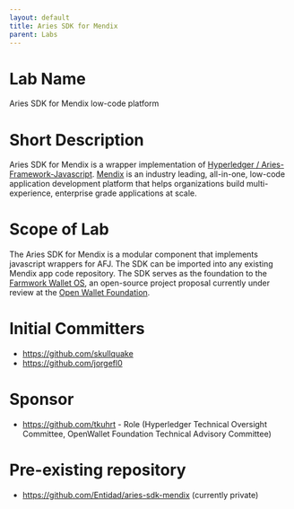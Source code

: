 ```yaml
---
layout: default
title: Aries SDK for Mendix
parent: Labs
---
```

# Lab Name
Aries SDK for Mendix low-code platform

# Short Description
Aries SDK for Mendix is a wrapper implementation of [Hyperledger / Aries-Framework-Javascript](https://github.com/hyperledger/aries-framework-javascript). [Mendix](https://www.mendix.com/) is an industry leading, all-in-one, low-code application development platform that helps organizations build multi-experience, enterprise grade applications at scale.

# Scope of Lab
The Aries SDK for Mendix is a modular component that implements javascript wrappers for AFJ.  The SDK can be imported into any existing Mendix app code repository. The SDK serves as the foundation to the [Farmwork Wallet OS](https://github.com/openwallet-foundation/project-proposals/pull/10/files?short_path=d256e5c#diff-d256e5cb40a1b2ed54882a6069949f6715ab28f8e6ddbc2eb795b049e523a6bb), an open-source project proposal currently under review at the [Open Wallet Foundation](https://tac.openwallet.foundation/governance/project-lifecycle/#labs). 

# Initial Committers
- https://github.com/skullquake
- https://github.com/jorgefl0

# Sponsor
- https://github.com/tkuhrt - Role (Hyperledger Technical Oversight Committee, OpenWallet Foundation Technical Advisory Committee)

# Pre-existing repository
- https://github.com/Entidad/aries-sdk-mendix (currently private)
